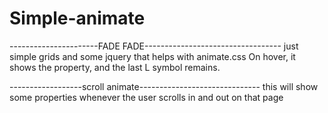 # Simple-animate
----------------------FADE FADE----------------------------------
just simple grids and some jquery that helps with animate.css
On hover, it shows the property, and the last L symbol remains.

------------------scroll animate------------------------------
this will show some properties whenever the user scrolls in and 
out on that page
